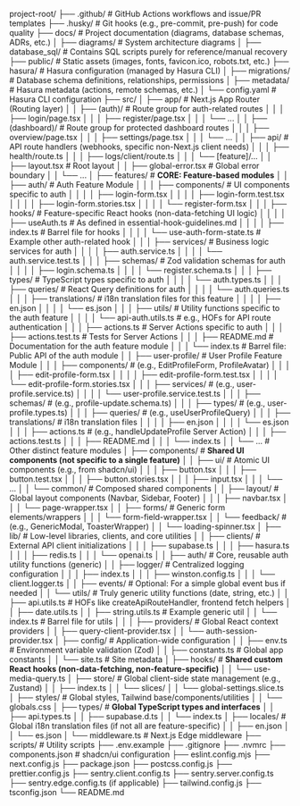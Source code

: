 project-root/
├── .github/                      # GitHub Actions workflows and issue/PR templates
├── .husky/                       # Git hooks (e.g., pre-commit, pre-push) for code quality
├── docs/                         # Project documentation (diagrams, database schemas, ADRs, etc.)
│   ├── diagrams/                 # System architecture diagrams
│   ├── database_sql/             # Contains SQL scripts purely for reference/manual recovery
├── public/                       # Static assets (images, fonts, favicon.ico, robots.txt, etc.)
├── hasura/                       # Hasura configuration (managed by Hasura CLI)
│   ├── migrations/               # Database schema definitions, relationships, permissions
│   ├── metadata/                 # Hasura metadata (actions, remote schemas, etc.)
│   └── config.yaml               # Hasura CLI configuration
├── src/
│   ├── app/                      # Next.js App Router (Routing layer)
│   │   ├── (auth)/               # Route group for auth-related routes
│   │   │   ├── login/page.tsx
│   │   │   ├── register/page.tsx
│   │   │   └── ...
│   │   ├── (dashboard)/          # Route group for protected dashboard routes
│   │   │   ├── overview/page.tsx
│   │   │   ├── settings/page.tsx
│   │   │   └── ...
│   │   ├── api/                  # API route handlers (webhooks, specific non-Next.js client needs)
│   │   │   ├── health/route.ts
│   │   │   ├── logs/client/route.ts
│   │   │   └── [feature]/...
│   │   ├── layout.tsx            # Root layout
│   │   ├── global-error.tsx      # Global error boundary
│   │   └── ...
│   ├── features/                 # **CORE: Feature-based modules**
│   │   ├── auth/                 # Auth Feature Module
│   │   │   ├── components/       # UI components specific to auth
│   │   │   │   ├── login-form.tsx
│   │   │   │   ├── login-form.test.tsx
│   │   │   │   ├── login-form.stories.tsx
│   │   │   │   └── register-form.tsx
│   │   │   ├── hooks/            # Feature-specific React hooks (non-data-fetching UI logic)
│   │   │   │   ├── useAuth.ts    # As defined in essential-hook-guidelines.md
│   │   │   │   ├── index.ts      # Barrel file for hooks
│   │   │   │   └── use-auth-form-state.ts # Example other auth-related hook
│   │   │   ├── services/         # Business logic services for auth
│   │   │   │   ├── auth.service.ts
│   │   │   │   └── auth.service.test.ts
│   │   │   ├── schemas/          # Zod validation schemas for auth
│   │   │   │   ├── login.schema.ts
│   │   │   │   └── register.schema.ts
│   │   │   ├── types/            # TypeScript types specific to auth
│   │   │   │   └── auth.types.ts
│   │   │   ├── queries/          # React Query definitions for auth
│   │   │   │   └── auth.queries.ts
│   │   │   ├── translations/     # i18n translation files for this feature
│   │   │   │   ├── en.json
│   │   │   │   └── es.json
│   │   │   ├── utils/            # Utility functions specific to the auth feature
│   │   │   │   └── api-auth.utils.ts # e.g., HOFs for API route authentication
│   │   │   ├── actions.ts        # Server Actions specific to auth
│   │   │   ├── actions.test.ts   # Tests for Server Actions
│   │   │   ├── README.md         # Documentation for the auth feature module
│   │   │   └── index.ts          # Barrel file: Public API of the auth module
│   │   ├── user-profile/         # User Profile Feature Module
│   │   │   ├── components/       # (e.g., EditProfileForm, ProfileAvatar)
│   │   │   │   ├── edit-profile-form.tsx
│   │   │   │   ├── edit-profile-form.test.tsx
│   │   │   │   └── edit-profile-form.stories.tsx
│   │   │   ├── services/         # (e.g., user-profile.service.ts)
│   │   │   │   └── user-profile.service.test.ts
│   │   │   ├── schemas/          # (e.g., profile-update.schema.ts)
│   │   │   ├── types/            # (e.g., user-profile.types.ts)
│   │   │   ├── queries/          # (e.g., useUserProfileQuery)
│   │   │   ├── translations/     # i18n translation files
│   │   │   │   ├── en.json
│   │   │   │   └── es.json
│   │   │   ├── actions.ts        # (e.g., handleUpdateProfile Server Action)
│   │   │   ├── actions.test.ts
│   │   │   ├── README.md
│   │   │   └── index.ts
│   │   └── ...                   # Other distinct feature modules
│   ├── components/               # **Shared UI components (not specific to a single feature)**
│   │   ├── ui/                   # Atomic UI components (e.g., from shadcn/ui)
│   │   │   ├── button.tsx
│   │   │   ├── button.test.tsx
│   │   │   ├── button.stories.tsx
│   │   │   ├── input.tsx
│   │   │   └── ...
│   │   └── common/               # Composed shared components
│   │       ├── layout/           # Global layout components (Navbar, Sidebar, Footer)
│   │       │   ├── navbar.tsx
│   │       │   └── page-wrapper.tsx
│   │       ├── forms/            # Generic form elements/wrappers
│   │       │   └── form-field-wrapper.tsx
│   │       └── feedback/         # (e.g., GenericModal, ToasterWrapper)
│   │           └── loading-spinner.tsx
│   ├── lib/                      # Low-level libraries, clients, and core utilities
│   │   ├── clients/              # External API client initializations
│   │   │   ├── supabase.ts
│   │   │   ├── hasura.ts
│   │   │   ├── redis.ts
│   │   │   └── openai.ts
│   │   ├── auth/                 # Core, reusable auth utility functions (generic)
│   │   ├── logger/               # Centralized logging configuration
│   │   │   ├── index.ts
│   │   │   ├── winston.config.ts
│   │   │   └── client.logger.ts
│   │   ├── events/               # Optional: For a simple global event bus if needed
│   │   └── utils/                # Truly generic utility functions (date, string, etc.)
│   │       ├── api.utils.ts      # HOFs like createApiRouteHandler, frontend fetch helpers
│   │       ├── date.utils.ts
│   │       ├── string.utils.ts   # Example generic util
│   │       └── index.ts          # Barrel file for utils
│   │
│   ├── providers/                # Global React context providers
│   │   ├── query-client-provider.tsx
│   │   └── auth-session-provider.tsx
│   ├── config/                   # Application-wide configuration
│   │   ├── env.ts                # Environment variable validation (Zod)
│   │   ├── constants.ts          # Global app constants
│   │   └── site.ts               # Site metadata
│   ├── hooks/                    # **Shared custom React hooks (non-data-fetching, non-feature-specific)**
│   │   └── use-media-query.ts
│   ├── store/                    # Global client-side state management (e.g., Zustand)
│   │   ├── index.ts
│   │   └── slices/
│   │       └── global-settings.slice.ts
│   ├── styles/                   # Global styles, Tailwind base/components/utilities
│   │   └── globals.css
│   ├── types/                    # **Global TypeScript types and interfaces**
│   │   ├── api.types.ts
│   │   ├── supabase.d.ts
│   │   └── index.ts
│   ├── locales/                  # Global i18n translation files (if not all are feature-specific)
│   │   ├── en.json
│   │   └── es.json
│   └── middleware.ts             # Next.js Edge middleware
├── scripts/                      # Utility scripts
├── .env.example
├── .gitignore
├── .nvmrc
├── components.json               # shadcn/ui configuration
├── eslint.config.mjs
├── next.config.js
├── package.json
├── postcss.config.js
├── prettier.config.js
├── sentry.client.config.ts
├── sentry.server.config.ts
├── sentry.edge.config.ts (if applicable)
├── tailwind.config.js
├── tsconfig.json
└── README.md
